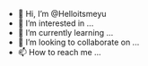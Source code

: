 - 👋 Hi, I’m @Helloitsmeyu
- 👀 I’m interested in ...
- 🌱 I’m currently learning ...
- 💞️ I’m looking to collaborate on ...
- 📫 How to reach me ...

<!---
Helloitsmeyu/Helloitsmeyu is a ✨ special ✨ repository because its `README.md` (this file) appears on your GitHub profile.
You can click the Preview link to take a look at your changes.
--->
